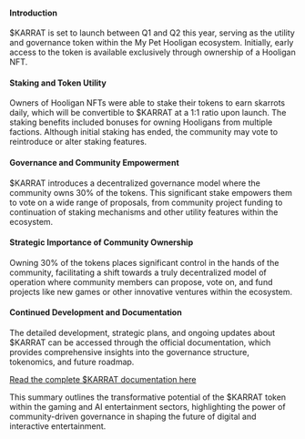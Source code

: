 #### **Introduction**
$KARRAT is set to launch between Q1 and Q2 this year, serving as the utility and governance token within the My Pet Hooligan ecosystem. Initially, early access to the token is available exclusively through ownership of a Hooligan NFT.

#### **Staking and Token Utility**
Owners of Hooligan NFTs were able to stake their tokens to earn skarrots daily, which will be convertible to $KARRAT at a 1:1 ratio upon launch. The staking benefits included bonuses for owning Hooligans from multiple factions. Although initial staking has ended, the community may vote to reintroduce or alter staking features.

#### **Governance and Community Empowerment**
$KARRAT introduces a decentralized governance model where the community owns 30% of the tokens. This significant stake empowers them to vote on a wide range of proposals, from community project funding to continuation of staking mechanisms and other utility features within the ecosystem.

#### **Strategic Importance of Community Ownership**
Owning 30% of the tokens places significant control in the hands of the community, facilitating a shift towards a truly decentralized model of operation where community members can propose, vote on, and fund projects like new games or other innovative ventures within the ecosystem.

#### **Continued Development and Documentation**
The detailed development, strategic plans, and ongoing updates about $KARRAT can be accessed through the official documentation, which provides comprehensive insights into the governance structure, tokenomics, and future roadmap.

[Read the complete $KARRAT documentation here](https://docs.karratcoin.com/)

This summary outlines the transformative potential of the $KARRAT token within the gaming and AI entertainment sectors, highlighting the power of community-driven governance in shaping the future of digital and interactive entertainment.
